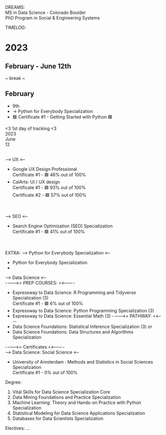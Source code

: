 DREAMS: <br />
MS in Data Science - Colorado Boulder <br />
PhD Program in Social & Engineering Systems <br />


TIMELOG:

# 2023 
## February - June 12th
~ break ~
## February
* 9th
* -> Python for Everybody Specialization 
* 🟩 Certificate #1 - Getting Started with Python 🟩 


<3 1st day of tracking <3 
<br />
2023 <br />
June <br />
12 <br />
<br />

--> UX <--
* Google UX Design Professional <br />
Certificate #1 - 🟦 46% out of 100%
* CalArts: UI / UX design <br />
Certificate #1 - 🟦 93% out of 100%  <br />
Certificate #2 - 🟦 57% out of 100%  <br />
<br />

--> SEO <-- 
* Search Engine Optimization (SEO) Specialization <br />
Certificate #1 - 🟦 41% out of 100% 
<br />

EXTRA: --> Python for Everybody Specialization <-- <br />
* Python for Everybody Specialization
* 


--> Data Science <-- <br />
---->> PREP COURSES: <<---- <br />
* Expressway to Data Science: R Programming and Tidyverse Specialization (3) <br />
Certificate #1 - 🟦 6% out of 100%
* Expressway to Data Science: Python Programming Specialization (3)
* Expressway to Data Science: Essential Math (3)
---->> PATHWAY: <<----
* Data Science Foundations: Statistical Inference Specialization (3)
or
* Data Science Foundations: Data Structures and Algorithms Specialization

---->> Certificates <<---- <br />
--> Data Science: Social Science <-- <br />
* University of Amsterdam : Methods and Statistics in Social Sciences Specialization <br />
Certificate #1 - 0% out of 100%

Degree: <br />
1. Vital Skills for Data Science Specialization
Core
1. Data Mining Foundations and Practice Specialization
2. Machine Learning: Theory and Hands-on Practice with Python Specialization
3. Statistical Modeling for Data Science Applications Specialization
4. Databases for Data Scientists Specialization

Electives:
...
